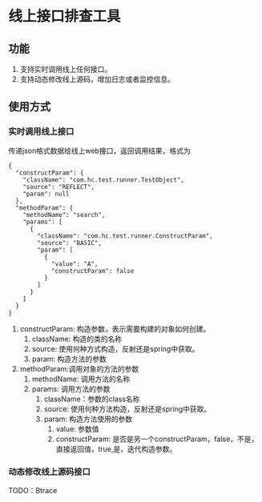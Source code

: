 # 线上接口排查工具 #  
## 功能
1. 支持实时调用线上任何接口。
2. 支持动态修改线上源码，增加日志或者监控信息。
## 使用方式
### 实时调用线上接口
传递json格式数据给线上web接口，返回调用结果，格式为
```
{
  "constructParam": {
    "className": "com.hc.test.runner.TestObject",
    "source": "REFLECT",
    "param": null
  },
  "methodParam": {
    "methodName": "search",
    "params": [
      {
        "className": "com.hc.test.runner.ConstructParam",
        "source": "BASIC",
        "param": [
          {
            "value": "A",
            "constructParam": false
          }
        ]
      }
    ]
  }
}
```
1. constructParam: 构造参数，表示需要构建的对象如何创建。  
    1. className: 构造的类的名称
    2. source: 使用何种方式构造，反射还是spring中获取。
    3. param: 构造方法的参数
2. methodParam:调用对象的方法的参数
    1. methodName: 调用方法的名称
    2. params: 调用方法的参数 
        1. className：参数的class名称
        2. source: 使用何种方法构造，反射还是spring中获取。
        3. param: 构造方法使用的参数
            1. value: 参数值
            2. constructParam: 是否是另一个constructParam，false，不是，直接返回值，true,是，迭代构造参数。
### 动态修改线上源码接口
TODO：Btrace